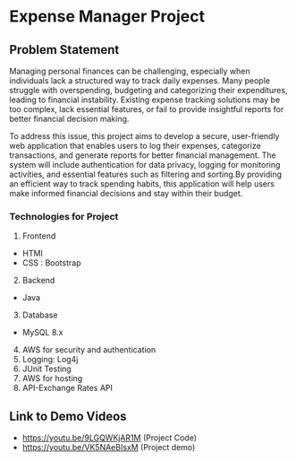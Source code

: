 # Expense Manager Project

## Problem Statement
Managing personal finances can be challenging, especially when individuals lack a structured
way to track daily expenses. Many people struggle with overspending, budgeting and categorizing their
expenditures, leading to financial instability. Existing expense tracking solutions may be too complex,
lack essential features, or fail to provide insightful reports for better financial decision making.

To address this issue, this project aims to develop a secure, user-friendly web application that
enables users to log their expenses, categorize transactions, and generate reports for better financial
management. The system will include authentication for data privacy, logging for monitoring activities,
and essential features such as filtering and sorting.By providing an efficient way to track spending habits, this 
application will help users make informed financial decisions and stay within their budget.

### Technologies for Project
1. Frontend
- HTMl
- CSS : Bootstrap
2. Backend
- Java
3. Database
- MySQL 8.x
4. AWS for security and authentication
5. Logging: Log4j
6. JUnit Testing
7. AWS for hosting
8. API-Exchange Rates API

## Link to Demo Videos
- https://youtu.be/9LGQWKjAR1M (Project Code)
- https://youtu.be/VK5NAeBIsxM (Project demo)
